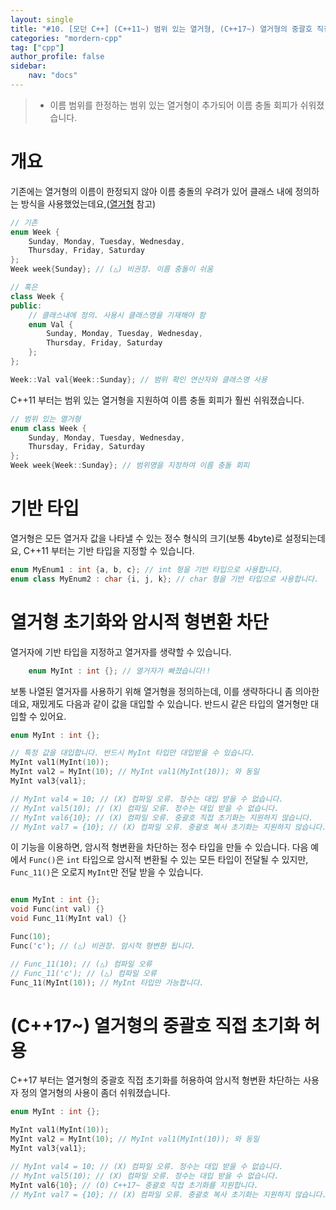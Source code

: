 ```yaml
---
layout: single
title: "#10. [모던 C++] (C++11~) 범위 있는 열거형, (C++17~) 열거형의 중괄호 직접 초기화 허용"
categories: "mordern-cpp"
tag: ["cpp"]
author_profile: false
sidebar: 
    nav: "docs"
---
```


> * 이름 범위를 한정하는 범위 있는 열거형이 추가되어 이름 충돌 회피가 쉬워졌습니다.

# 개요

기존에는 열거형의 이름이 한정되지 않아 이름 충돌의 우려가 있어 클래스 내에 정의하는 방식을 사용했었는데요,([열거형](https://tango1202.github.io/classic-cpp-guide/classic-cpp-guide-enum/) 참고) 

```cpp
// 기존
enum Week {
    Sunday, Monday, Tuesday, Wednesday, 
    Thursday, Friday, Saturday
};
Week week{Sunday}; // (△) 비권장. 이름 충돌이 쉬움

// 혹은
class Week {
public:
    // 클래스내에 정의. 사용시 클래스명을 기재해야 함
    enum Val {
        Sunday, Monday, Tuesday, Wednesday, 
        Thursday, Friday, Saturday
    };
};

Week::Val val{Week::Sunday}; // 범위 확인 연산자와 클래스명 사용
```

C++11 부터는 범위 있는 열거형을 지원하여 이름 충돌 회피가 훨씬 쉬워졌습니다.

```cpp
// 범위 있는 열거형
enum class Week {
    Sunday, Monday, Tuesday, Wednesday, 
    Thursday, Friday, Saturday
};
Week week{Week::Sunday}; // 범위명을 지정하여 이름 충돌 회피
```

# 기반 타입

열거형은 모든 열거자 값을 나타낼 수 있는 정수 형식의 크기(보통 4byte)로 설정되는데요, C++11 부터는 기반 타입을 지정할 수 있습니다.

```cpp
enum MyEnum1 : int {a, b, c}; // int 형을 기반 타입으로 사용합니다.
enum class MyEnum2 : char {i, j, k}; // char 형을 기반 타입으로 사용합니다.
```

# 열거형 초기화와 암시적 형변환 차단

열거자에 기반 타입을 지정하고 열거자를 생략할 수 있습니다.

```cpp
    enum MyInt : int {}; // 열거자가 빠졌습니다!!
```

보통 나열된 열거자를 사용하기 위해 열거형을 정의하는데, 이를 생략하다니 좀 의아한데요, 재밌게도 다음과 같이 값을 대입할 수 있습니다. 반드시 같은 타입의 열거형만 대입할 수 있어요.

```cpp
enum MyInt : int {};

// 특정 값을 대입합니다. 반드시 MyInt 타입만 대입받을 수 있습니다.
MyInt val1(MyInt(10));
MyInt val2 = MyInt(10); // MyInt val1(MyInt(10)); 와 동일
MyInt val3{val1}; 

// MyInt val4 = 10; // (X) 컴파일 오류. 정수는 대입 받을 수 없습니다.
// MyInt val5(10); // (X) 컴파일 오류. 정수는 대입 받을 수 없습니다.
// MyInt val6{10}; // (X) 컴파일 오류. 중괄호 직접 초기화는 지원하지 않습니다.
// MyInt val7 = {10}; // (X) 컴파일 오류. 중괄호 복사 초기화는 지원하지 않습니다.
```

이 기능을 이용하면, 암시적 형변환을 차단하는 정수 타입을 만들 수 있습니다. 다음 예에서 `Func()`은 `int` 타입으로 암시적 변환될 수 있는 모든 타입이 전달될 수 있지만, `Func_11()`은 오로지 `MyInt`만 전달 받을 수 있습니다. 

```cpp

enum MyInt : int {};
void Func(int val) {}
void Func_11(MyInt val) {}

Func(10);
Func('c'); // (△) 비권장. 암시적 형변환 됩니다.

// Func_11(10); // (△) 컴파일 오류
// Func_11('c'); // (△) 컴파일 오류
Func_11(MyInt(10)); // MyInt 타입만 가능합니다.  
```

# (C++17~) 열거형의 중괄호 직접 초기화 허용

C++17 부터는 열거형의 중괄호 직접 초기화를 허용하여 암시적 형변환 차단하는 사용자 정의 열거형의 사용이 좀더 쉬워졌습니다.

```cpp
enum MyInt : int {};

MyInt val1(MyInt(10));
MyInt val2 = MyInt(10); // MyInt val1(MyInt(10)); 와 동일
MyInt val3{val1}; 

// MyInt val4 = 10; // (X) 컴파일 오류. 정수는 대입 받을 수 없습니다.
// MyInt val5(10); // (X) 컴파일 오류. 정수는 대입 받을 수 없습니다.
MyInt val6{10}; // (O) C++17~ 중괄호 직접 초기화를 지원합니다.
// MyInt val7 = {10}; // (X) 컴파일 오류. 중괄호 복사 초기화는 지원하지 않습니다.   
```

